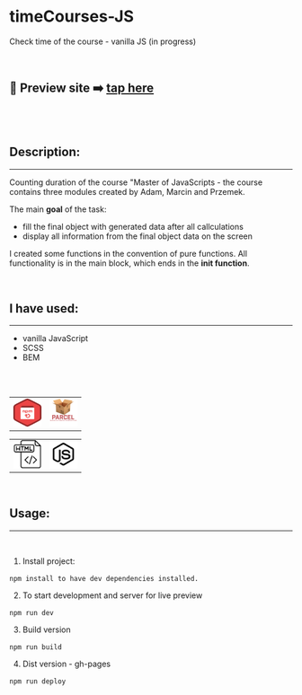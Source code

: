 # timeCourses-JS

Check time of the course - vanilla JS (in progress)

<br>

## 🎥 Preview site :arrow_right: [tap here](https://szymonrojek.github.io/timeCourses-JS/)

<br>
<br>

## Description:

---

Counting duration of the course "Master of JavaScripts - the course contains three modules created by Adam, Marcin and Przemek.

The main **goal** of the task:

- fill the final object with generated data after all callculations
- display all information from the final object data on the screen

I created some functions in the convention of pure functions. All functionality is in the main block, which ends in the **init function**.

<br>

## I have used:

---

- vanilla JavaScript
- SCSS
- BEM

<br>
<br>

<table>
  <tr>
    <td><img src="./src/img/npm-icon.png" width="50" height="50"></td>
    <td><img src="./src/img/parcelJs-icon.png" width="50" height="50"></td>
  </tr>
</table>
<table>
  <tr>
    <td><img src="./src/img/html-icon.svg" width="50" height="50"></td>
    <td><img src="./src/img/js-icon.svg" width="50" height="50"></td>
  </tr>
 </table>

<br>

## Usage:

---

<br>

1. Install project:

```
npm install to have dev dependencies installed.
```

2. To start development and server for live preview

```
npm run dev
```

3. Build version

```
npm run build
```

4. Dist version - gh-pages

```
npm run deploy
```
